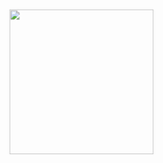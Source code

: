 ###
<div align="center">
  <img height="260" src="https://wallpaperaccess.com/full/16367.jpg"  />
</div>

###

